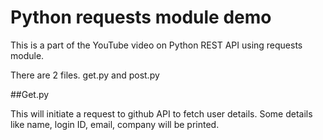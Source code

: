 # Python requests module demo

This is a part of the YouTube video on Python REST API using requests module.

There are 2 files. get.py and post.py

##Get.py

This will initiate a request to github API to fetch user details. Some details like name, login ID, email, company will be printed.

